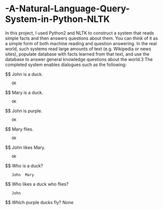 # -A-Natural-Language-Query-System-in-Python-NLTK
In this project, I used Python2 and NLTK to construct a system that reads simple facts and then answers questions about them. You can think of it as a simple form of both machine reading and question answering. In the real world, such systems read large amounts of text (e.g. Wikipedia or news sites), populate database with facts learned from that text, and use the database to answer general knowledge questions about the world.3 
The completed system enables dialogues such as the following:
  
  $$ John is a duck.
  
       OK
       
  $$ Mary is a duck.
  
       OK
       
  $$ John is purple.
  
       OK
       
  $$ Mary flies.
  
       OK
       
  $$ John likes Mary.
  
       OK
       
  $$ Who is a duck?
  
       John  Mary
       
  $$ Who likes a duck who flies?
  
       John
       
  $$ Which purple ducks fly?
       None
       
